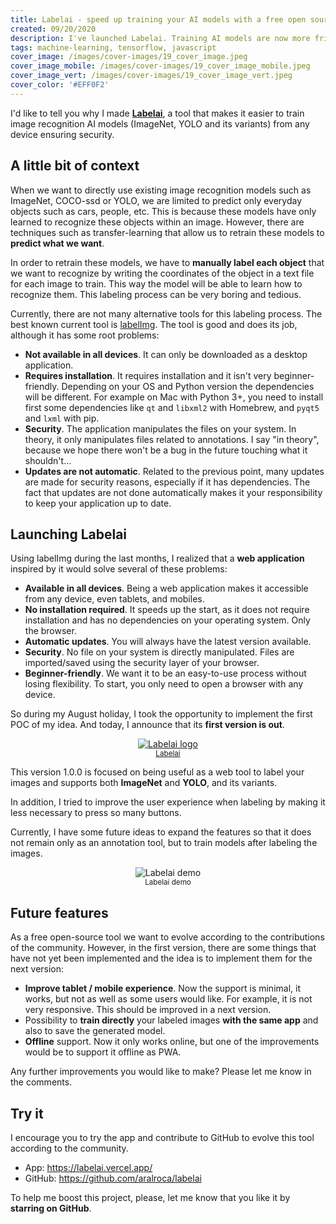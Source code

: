 ```yaml
---
title: Labelai - speed up training your AI models with a free open source app
created: 09/20/2020
description: I've launched Labelai. Training AI models are now more friendlier. Use it from any device ensuring security. It has support for ImageNet and YOLO.
tags: machine-learning, tensorflow, javascript
cover_image: /images/cover-images/19_cover_image.jpeg
cover_image_mobile: /images/cover-images/19_cover_image_mobile.jpeg
cover_image_vert: /images/cover-images/19_cover_image_vert.jpeg
cover_color: '#EFF0F2'
---
```


I'd like to tell you why I made **[Labelai](https://github.com/aralroca/labelai)**, a tool that makes it easier to train image recognition AI models (ImageNet, YOLO and its variants) from any device ensuring security.

## A little bit of context

When we want to directly use existing image recognition models such as ImageNet, COCO-ssd or YOLO, we are limited to predict only everyday objects such as cars, people, etc. This is because these models have only learned to recognize these objects within an image. However, there are techniques such as transfer-learning that allow us to retrain these models to **predict what we want**. 

In order to retrain these models, we have to **manually label each object** that we want to recognize by writing the coordinates of the object in a text file for each image to train. This way the model will be able to learn how to recognize them. This labeling process can be very boring and tedious.

Currently, there are not many alternative tools for this labeling process. The best known current tool is [labelImg](https://github.com/tzutalin/labelImg). The tool is good and does its job, although it has some root problems:

- **Not available in all devices**. It can only be downloaded as a desktop application.
- **Requires installation**. It requires installation and it isn't very beginner-friendly. Depending on your OS and Python version the dependencies will be different. For example on Mac with Python 3+, you need to install first some dependencies like `qt` and `libxml2` with Homebrew, and `pyqt5` and `lxml` with pip.
- **Security**. The application manipulates the files on your system. In theory, it only manipulates files related to annotations. I say "in theory", because we hope there won't be a bug in the future touching what it shouldn't... 
- **Updates are not automatic**. Related to the previous point, many updates are made for security reasons, especially if it has dependencies. The fact that updates are not done automatically makes it your responsibility to keep your application up to date.


## Launching Labelai

Using labelImg during the last months, I realized that a **web application** inspired by it would solve several of these problems:

- **Available in all devices**. Being a web application makes it accessible from any device, even tablets, and mobiles.
- **No installation required**. It speeds up the start, as it does not require installation and has no dependencies on your operating system. Only the browser.
- **Automatic updates**. You will always have the latest version available.
- **Security**. No file on your system is directly manipulated. Files are imported/saved using the security layer of your browser.
- **Beginner-friendly**. We want it to be an easy-to-use process without losing flexibility. To start, you only need to open a browser with any device.

So during my August holiday, I took the opportunity to implement the first POC of my idea. And today, I announce that its **first version is out**.

<a href="https://github.com/aralroca/labelai">
  <figure align="center">
    <img class="center" src="/images/blog-images/labelai.png" alt="Labelai logo" />
    <figcaption><small>Labelai</small></figcaption>
  </figure>
</a>

This version 1.0.0 is focused on being useful as a web tool to label your images and supports both **ImageNet** and **YOLO**, and its variants.

In addition, I tried to improve the user experience when labeling by making it less necessary to press so many buttons.

Currently, I have some future ideas to expand the features so that it does not remain only as an annotation tool, but to train models after labeling the images.

<figure align="center">
  <img class="center" src="/images/blog-images/demo.gif" alt="Labelai demo" />
  <figcaption><small>Labelai demo</small></figcaption>
</figure>


## Future features

As a free open-source tool we want to evolve according to the contributions of the community. However, in the first version, there are some things that have not yet been implemented and the idea is to implement them for the next version:

* **Improve tablet / mobile experience**. Now the support is minimal, it works, but not as well as some users would like. For example, it is not very responsive. This should be improved in a next version.
* Possibility to **train directly** your labeled images **with the same app** and also to save the generated model.
* **Offline** support. Now it only works online, but one of the improvements would be to support it offline as PWA.

Any further improvements you would like to make? Please let me know in the comments.

## Try it

I encourage you to try the app and contribute to GitHub to evolve this tool according to the community.

* App: https://labelai.vercel.app/
* GitHub: https://github.com/aralroca/labelai

To help me boost this project, please, let me know that you like it by **starring on GitHub**.